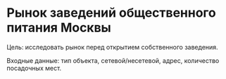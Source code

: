 # Рынок заведений общественного питания Москвы
Цель: исследовать рынок перед открытием собственного заведения.

Входные данные: тип объекта, сетевой/несетевой, адрес, количество посадочных мест.